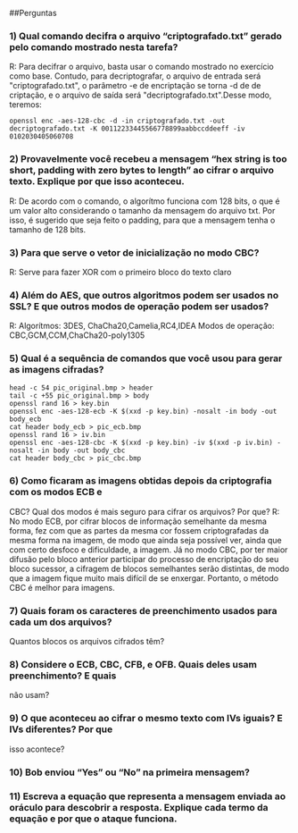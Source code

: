 ##Perguntas
### 1) Qual comando decifra o arquivo “criptografado.txt” gerado pelo comando mostrado nesta tarefa?
R: Para decifrar o arquivo, basta usar o comando mostrado no exercício como base. Contudo, para decriptografar, o arquivo de entrada será "criptografado.txt", o parâmetro -e de encriptação se torna -d de de criptação, e o arquivo de saída será "decriptografado.txt".Desse modo, teremos:
```
openssl enc -aes-128-cbc -d -in criptografado.txt -out decriptografado.txt -K 00112233445566778899aabbccddeeff -iv 0102030405060708
```

### 2) Provavelmente você recebeu a mensagem “hex string is too short, padding with zero bytes to length” ao cifrar o arquivo texto. Explique por que isso aconteceu.
R: De acordo com o comando, o algorítmo funciona com 128 bits, o que é um valor alto considerando o tamanho da mensagem do arquivo txt. Por isso, é sugerido que seja feito o padding, para que a mensagem tenha o tamanho de 128 bits.


### 3) Para que serve o vetor de inicialização no modo CBC?
R: Serve para fazer XOR com o primeiro bloco do texto claro

### 4) Além do AES, que outros algoritmos podem ser usados no SSL? E que outros modos de operação podem ser usados?
R: Algorítmos: 3DES, ChaCha20,Camelia,RC4,IDEA 
Modos de operação: CBC,GCM,CCM,ChaCha20-poly1305

### 5) Qual é a sequência de comandos que você usou para gerar as imagens cifradas?
```
head -c 54 pic_original.bmp > header
tail -c +55 pic_original.bmp > body
openssl rand 16 > key.bin
openssl enc -aes-128-ecb -K $(xxd -p key.bin) -nosalt -in body -out body_ecb
cat header body_ecb > pic_ecb.bmp
openssl rand 16 > iv.bin
openssl enc -aes-128-cbc -K $(xxd -p key.bin) -iv $(xxd -p iv.bin) -nosalt -in body -out body_cbc
cat header body_cbc > pic_cbc.bmp
```

### 6) Como ficaram as imagens obtidas depois da criptografia com os modos ECB e
CBC? Qual dos modos é mais seguro para cifrar os arquivos? Por que?
R: No modo ECB, por cifrar blocos de informação semelhante da mesma forma, fez com que as partes da mesma cor fossem criptografadas da mesma forma na imagem, de modo que ainda seja possível ver, ainda que com certo desfoco e dificuldade, a imagem.
Já no modo CBC, por ter maior difusão pelo bloco anterior participar do processo de encriptação do seu bloco sucessor, a cifragem de blocos semelhantes serão distintas, de modo que a imagem fique muito mais difícil de se enxergar. Portanto, o método CBC é melhor para imagens.


### 7) Quais foram os caracteres de preenchimento usados para cada um dos arquivos?
Quantos blocos os arquivos cifrados têm?

### 8) Considere o ECB, CBC, CFB, e OFB. Quais deles usam preenchimento? E quais
não usam?

### 9) O que aconteceu ao cifrar o mesmo texto com IVs iguais? E IVs diferentes? Por que
isso acontece?

### 10) Bob enviou “Yes” ou “No” na primeira mensagem?

### 11) Escreva a equação que representa a mensagem enviada ao oráculo para descobrir a resposta. Explique cada termo da equação e por que o ataque funciona.
